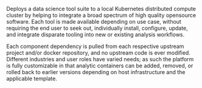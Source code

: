 Deploys a data science tool suite to a local Kubernetes distributed compute cluster by helping to integrate a broad spectrum of high quality opensource software. Each tool is made available depending on use case, without requiring the end user to seek out, individually install, configure, update, and integrate disparate tooling into new or existing analysis workflows.

Each component dependency is pulled from each respective upstream project and/or docker repository, and no upstream code is ever modified. Different industries and user roles have varied needs; as such the platform is fully customizable in that analytic containers can be added, removed, or rolled back to earlier versions depending on host infrastructure and the applicable template.
